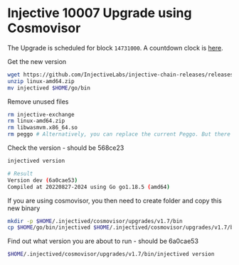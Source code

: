 # Injective 10007 Upgrade using Cosmovisor

The Upgrade is scheduled for block `14731000`. A countdown clock is [here](https://www.mintscan.io/injective/blocks/14731000).

Get the new version

```bash
wget https://github.com/InjectiveLabs/injective-chain-releases/releases/download/v1.7.0-1661631860/linux-amd64.zip
unzip linux-amd64.zip
mv injectived $HOME/go/bin
```

Remove unused files

```bash
rm injective-exchange
rm linux-amd64.zip
rm libwasmvm.x86_64.so
rm peggo # Alternatively, you can replace the current Peggo. But there is no Peggo version change in this upgrade
```

Check the version - should be 568ce23

```bash
injectived version

# Result
Version dev (6a0cae53)
Compiled at 20220827-2024 using Go go1.18.5 (amd64)
```

If you are using cosmovisor, you then need to create folder and copy this new binary

```bash
mkdir -p $HOME/.injectived/cosmovisor/upgrades/v1.7/bin
cp $HOME/go/bin/injectived $HOME/.injectived/cosmovisor/upgrades/v1.7/bin
```

Find out what version you are about to run - should be 6a0cae53

```bash
$HOME/.injectived/cosmovisor/upgrades/v1.7/bin/injectived version
```
